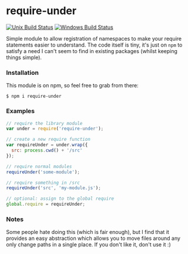 # require-under
[![Unix Build Status](https://img.shields.io/travis/whitfin/require-under.svg?label=unix)](https://travis-ci.org/whitfin/require-under) [![Windows Build Status](https://img.shields.io/appveyor/ci/whitfin/require-under.svg?label=win)](https://ci.appveyor.com/project/whitfin/require-under)

Simple module to allow registration of namespaces to make your require statements easier to understand. The code itself is tiny, it's just on `npm` to satisfy a need I can't seem to find in existing packages (whilst keeping things simple).

### Installation

This module is on npm, so feel free to grab from there:

```shell
$ npm i require-under
```

### Examples

```javascript
// require the library module
var under = require('require-under');

// create a new require function
var requireUnder = under.wrap({
  src: process.cwd() + '/src'
});

// require normal modules
requireUnder('some-module');

// require something in /src
requireUnder('src', 'my-module.js');

// optional: assign to the global require
global.require = requireUnder;
```

### Notes

Some people hate doing this (which is fair enough), but I find that it provides an easy abstraction which allows you to move files around any only change paths in a single place. If you don't like it, don't use it :)
